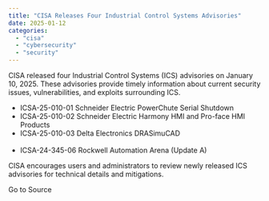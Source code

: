 ```yaml
---
title: "CISA Releases Four Industrial Control Systems Advisories"
date: 2025-01-12
categories: 
  - "cisa"
  - "cybersecurity"
  - "security"
---
```


CISA released four Industrial Control Systems (ICS) advisories on January 10, 2025. These advisories provide timely information about current security issues, vulnerabilities, and exploits surrounding ICS.

- ICSA-25-010-01 Schneider Electric PowerChute Serial Shutdown
- ICSA-25-010-02 Schneider Electric Harmony HMI and Pro-face HMI Products
- ICSA-25-010-03 Delta Electronics DRASimuCAD  
     
- ICSA-24-345-06 Rockwell Automation Arena (Update A)

CISA encourages users and administrators to review newly released ICS advisories for technical details and mitigations.

Go to Source
